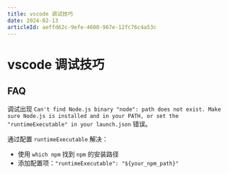 ```yaml
---
title: vscode 调试技巧
date: 2024-02-13
articleId: aeffd62c-9efe-4600-967e-12fc76c4a53c
---
```


# vscode 调试技巧

## FAQ

调试出现 `Can't find Node.js binary "node": path does not exist. Make sure Node.js is installed and in your PATH, or set the "runtimeExecutable" in your launch.json` 错误。

通过配置 `runtimeExecutable` 解决：

- 使用 `which npm` 找到 `npm` 的安装路径
- 添加配置项：`"runtimeExecutable": "${your_npm_path}"`
